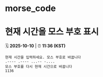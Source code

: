 # morse_code
# 현재 시간을 모스 부호 표시
<!-- MORSE_TIME_START -->
🗓️ **2025-10-10** | ⏰ **11:36 (KST)**

```
현재 시간을 입력하세요. 모스 부호로 바꿉니다
.---- .---- ...-- -....
모스 부호를 다시 현재 시간으로 바꿉니다
1136
```
<!-- MORSE_TIME_END -->
